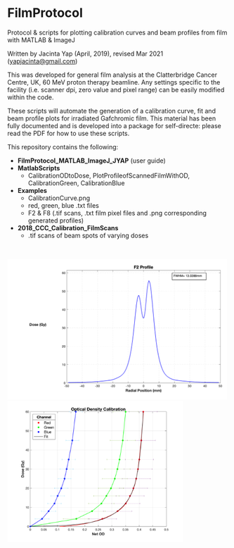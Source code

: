 # FilmProtocol
Protocol & scripts for plotting calibration curves and beam profiles from film with MATLAB &amp; ImageJ

Written by Jacinta Yap (April, 2019), revised Mar 2021 (yapjacinta@gmail.com)

This was developed for general film analysis at the Clatterbridge Cancer Centre, UK, 60 MeV proton therapy beamline. Any settings specific to the facility (i.e. scanner dpi, zero value and pixel range) can be easily modified within the code.

These scripts will automate the generation of a calibration curve, fit and beam profile plots for irradiated Gafchromic film. This material has been fully documented and is developed into a package for self-directe: please read the PDF for how to use these scripts. 

This repository contains the following:

- **FilmProtocol_MATLAB_ImageJ_JYAP** (user guide)
- **MatlabScripts**
  - CalibrationODtoDose, PlotProfileofScannedFilmWithOD, CalibrationGreen, CalibrationBlue
- **Examples**
  - CalibrationCurve.png
  - red, green, blue .txt files
  - F2 & F8 (.tif scans, .txt film pixel files and .png corresponding generated profiles)
- **2018_CCC_Calibration_FilmScans**
  - .tif scans of beam spots of varying doses

<br />
<p float="left">
<img src="https://github.com/jacyap/FilmProtocol/blob/main/Examples/F2_19-Mar-2021.png" width="500"/> 
<img src="https://github.com/jacyap/FilmProtocol/blob/main/Examples/19-Mar-2021_CalibrationCurve.png" width="400"/>
</p>
